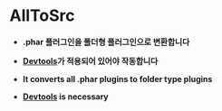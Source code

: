 # AllToSrc


- **.phar 플러그인을 폴더형 플러그인으로 변환합니다**

- **[Devtools](https://github.com/pmmp/DevTools, "github")가 적용되어 있어야 작동합니다**


- **It converts all .phar plugins to folder type plugins**

- **[Devtools](https://github.com/pmmp/DevTools, "github") is necessary**
